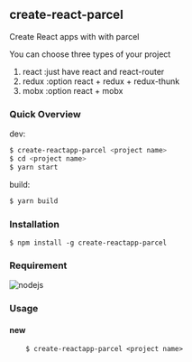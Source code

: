 ## create-react-parcel
Create React apps with with parcel

You can choose three types of your project
1. react :just have react and react-router
2. redux :option react +  redux + redux-thunk
3. mobx :option react + mobx
### Quick Overview

dev:

```bash
$ create-reactapp-parcel <project name>
$ cd <project name>
$ yarn start
```

build: 
```bash
$ yarn build
```

### Installation

```
$ npm install -g create-reactapp-parcel
```

### Requirement
![nodejs](https://img.shields.io/badge/nodejs-%3E%3D%208.x-red.svg)


### Usage

#### new
```
    $ create-reactapp-parcel <project name>
```

